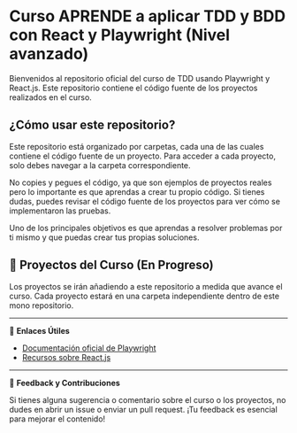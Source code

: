 # Curso APRENDE a aplicar TDD y BDD con React y Playwright (Nivel avanzado)

Bienvenidos al repositorio oficial del curso de TDD usando Playwright y React.js. Este repositorio contiene el código fuente de los proyectos realizados en el curso.

## ¿Cómo usar este repositorio?

Este repositorio está organizado por carpetas, cada una de las cuales contiene el código fuente de un proyecto. Para acceder a cada proyecto, solo debes navegar a la carpeta correspondiente.

No copies y pegues el código, ya que son ejemplos de proyectos reales pero lo importante es que aprendas a crear tu propio código. Si tienes dudas, puedes revisar el código fuente de los proyectos para ver cómo se implementaron las pruebas.

Uno de los principales objetivos es que aprendas a resolver problemas por ti mismo y que puedas crear tus propias soluciones.

## 🚧 Proyectos del Curso (En Progreso)

Los proyectos se irán añadiendo a este repositorio a medida que avance el curso. Cada proyecto estará en una carpeta independiente dentro de este mono repositorio.

---

🔗 **Enlaces Útiles**

- [Documentación oficial de Playwright](https://playwright.dev/)
- [Recursos sobre React.js](https://es.reactjs.org/)

---

📢 **Feedback y Contribuciones**

Si tienes alguna sugerencia o comentario sobre el curso o los proyectos, no dudes en abrir un issue o enviar un pull request. ¡Tu feedback es esencial para mejorar el contenido!
